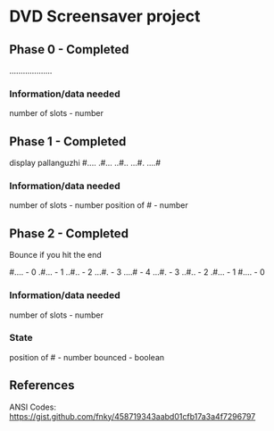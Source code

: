 # DVD Screensaver project

## Phase 0 - Completed

...................

### Information/data needed
number of slots - number

## Phase 1 - Completed

display pallanguzhi
#....
.#...
..#..
...#.
....#

### Information/data needed
number of slots - number
position of # - number



## Phase 2 - Completed

Bounce if you hit the end

#.... - 0 
.#... - 1 
..#.. - 2 
...#. - 3
....# - 4
...#. - 3
..#.. - 2
.#... - 1
#.... - 0


### Information/data needed
number of slots - number
### State
position of # - number
bounced - boolean



## References
ANSI Codes: https://gist.github.com/fnky/458719343aabd01cfb17a3a4f7296797
